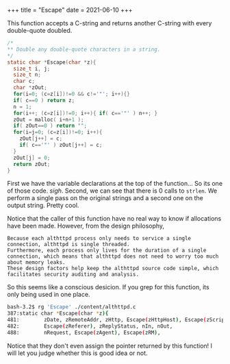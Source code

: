 +++
title = "Escape"
date = 2021-06-10
+++

This function accepts a C-string and returns another C-string with every double-quote doubled.

```c
/*
** Double any double-quote characters in a string.
*/
static char *Escape(char *z){
  size_t i, j;
  size_t n;
  char c;
  char *zOut;
  for(i=0; (c=z[i])!=0 && c!='"'; i++){}
  if( c==0 ) return z;
  n = 1;
  for(i++; (c=z[i])!=0; i++){ if( c=='"' ) n++; }
  zOut = malloc( i+n+1 );
  if( zOut==0 ) return "";
  for(i=j=0; (c=z[i])!=0; i++){
    zOut[j++] = c;
    if( c=='"' ) zOut[j++] = c;
  }
  zOut[j] = 0;
  return zOut;
}
```

First we have the variable declarations at the top of the function...
So its one of those code. _sigh_.
Second, we can see that there is 0 calls to `strlen`.
We perform a single pass on the original strings and a second one on the output string.
Pretty cool.

Notice that the caller of this function have no real way to know if allocations have been made.
However, from the design philosophy,

```
Because each althttpd process only needs to service a single connection, althttpd is single threaded.
Furthermore, each process only lives for the duration of a single connection, which means that althttpd does not need to worry too much about memory leaks.
These design factors help keep the althttpd source code simple, which facilitates security auditing and analysis.
```

So this seems like a conscious desicion.
If you grep for this function, its only being used in one place.

```bash
bash-3.2$ rg 'Escape' ./content/althttpd.c
387:static char *Escape(char *z){
481:        zDate, zRemoteAddr, zHttp, Escape(zHttpHost), Escape(zScript),
482:        Escape(zReferer), zReplyStatus, nIn, nOut,
488:        nRequest, Escape(zAgent), Escape(zRM),
```

Notice that they don't even assign the pointer returned by this function!
I will let you judge whether this is good idea or not.

